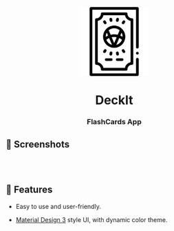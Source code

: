 <div align="center">

<img width="" src="assets/icon/icon.png"  width=160 height=160  align="center">

# DeckIt

### FlashCards App

</div>


## 📱 Screenshots

<div align="center">
<div>
<img src="" width="40%" />
<img src="" width="40%" />
<img src="" width="40%" />
<img src="" width="40%" />
</div>
</div>

<br>

## 📖 Features

- Easy to use and user-friendly.

- [Material Design 3](https://m3.material.io/) style UI, with dynamic color theme.
